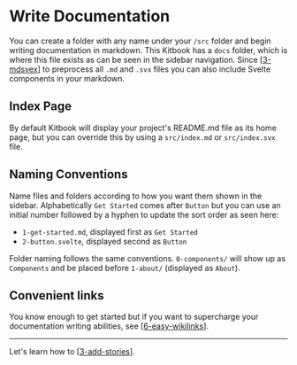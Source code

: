 # Write Documentation

You can create a folder with any name under your `/src` folder and begin writing documentation in markdown. This Kitbook has a `docs` folder, which is where this file exists as can be seen in the sidebar navigation. Since [[3-mdsvex]] to preprocess all `.md` and `.svx` files you can also include Svelte components in your markdown.

## Index Page

By default Kitbook will display your project's README.md file as its home page, but you can override this by using a `src/index.md` or `src/index.svx` file.

## Naming Conventions

Name files and folders according to how you want them shown in the sidebar. Alphabetically `Get Started` comes after `Button` but you can use an initial number followed by a hyphen to update the sort order as seen here:
- `1-get-started.md`, displayed first as `Get Started`
- `2-button.svelte`, displayed second as `Button`
  
Folder naming follows the same conventions. `0-components/` will show up as `Components` and be placed before `1-about/` (displayed as `About`).

## Convenient links

You know enough to get started but if you want to supercharge your documentation writing abilities, see [[6-easy-wikilinks]].

---

Let's learn how to [[3-add-stories]]. 


[//begin]: # "Autogenerated link references for markdown compatibility"
[3-mdsvex]: 3-customizations/3-mdsvex.md "Kitbook Uses MDSvex"
[6-easy-wikilinks]: 6-easy-wikilinks.md "Easy Wikilinks"
[3-add-stories]: 3-add-stories.md "Add Stories"
[//end]: # "Autogenerated link references"